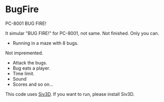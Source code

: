 # BugFire
PC-8001 BUG FIRE!

It simular "BUG FIRE!" for PC-8001, not same.
Not finished. Only you can.
- Running in a maze with 8 bugs.

Not impremented.
- Attack the bugs.
- Bug eats a player.
- Time limit.
- Sound
- Scores
and so on...

This code uses [Siv3D](https://siv3d.github.io/).
If you want to run, please install Siv3D.
